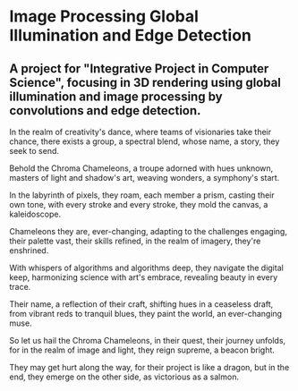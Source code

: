 # Image Processing Global Illumination and Edge Detection

## A project for "Integrative Project in Computer Science", focusing in 3D rendering using global illumination and image processing by convolutions and edge detection.






 
In the realm of creativity's dance, where teams of visionaries take their chance, there exists a group, a spectral blend, whose name, a story, they seek to send.

Behold the Chroma Chameleons, a troupe adorned with hues unknown, masters of light and shadow's art, weaving wonders, a symphony's start.

In the labyrinth of pixels, they roam, each member a prism, casting their own tone, with every stroke and every stroke, they mold the canvas, a kaleidoscope.

Chameleons they are, ever-changing, adapting to the challenges engaging, their palette vast, their skills refined, in the realm of imagery, they're enshrined.

With whispers of algorithms and algorithms deep, they navigate the digital keep, harmonizing science with art's embrace, revealing beauty in every trace.

Their name, a reflection of their craft, shifting hues in a ceaseless draft, from vibrant reds to tranquil blues, they paint the world, an ever-changing muse.

So let us hail the Chroma Chameleons, in their quest, their journey unfolds, for in the realm of image and light, they reign supreme, a beacon bright.

They may get hurt along the way, for their project is like a dragon, but in the end, they emerge on the other side, as victorious as a salmon.
